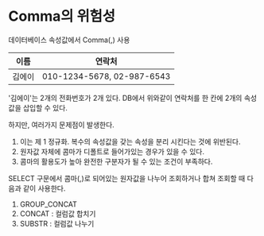 # Comma의 위험성

데이터베이스 속성값에서 Comma\(,\) 사용

| 이름 | 연락처 |
| --- | --- |
| 김에이 | 010-1234-5678, 02-987-6543 |

'김에이'는 2개의 전화번호가 2개 있다. DB에서 위와같이 연락처를 한 칸에 2개의 속성값을 삽입할 수 있다.

하지만, 여러가지 문제점이 발생한다.

1. 이는 제 1 정규화. 복수의 속성값을 갖는 속성을 분리 시킨다는 것에 위반된다.
2. 원자값 자체에 콤마가 디폴트로 들어가있는 경우가 있을 수 있다.
3. 콤마의 활용도가 높아 완전한 구분자가 될 수 있는 조건이 부족하다. 

SELECT 구문에서 콤마\(,\)로 되어있는 원자값을 나누어 조회하거나 합쳐 조회할 때 다음과 같이 사용한다.

1. GROUP\_CONCAT
2. CONCAT : 컬럼값 합치기
3. SUBSTR : 컬럼값 나누기  

